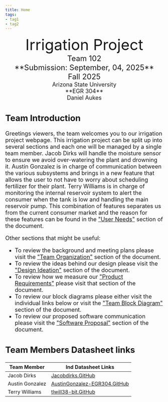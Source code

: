 ```yaml
---
title: Home
tags:
- tag1
- tag2
---
```

<center>
<font size="8">Irrigation Project<br>
<font size="5">Team 102<br>
**Submission: September, 04, 2025**<br>
Fall 2025<br>
<font size="4">Arizona State University<br>
**EGR 304**<br>
Daniel Aukes <br>
  
</center>

## **Team Introduction**

Greetings viewers, the team welcomes you to our irrigation project webpage. This irrigation project can be split up into several sections and each one will be managed by a single team member. Jacob Dirks will handle the moisture sensor to ensure we avoid over-watering the plant and drowning it. Austin Gonzalez is in charge of communication between the various subsystems and brings in a new feature that allows the user to not have to worry about scheduling fertilizer for their plant. Terry Williams is in charge of monitoring the internal reservoir system to alert the consumer when the tank is low and handling the main reservoir pump. This combination of features separates us from the current consumer market and the reason for these features can be found in the ["User Needs"](https://egr304-2025-f-102.github.io/03-User-Needs-and%20Benchmarking/) section of the document.

Other sections that might be useful:

* To review the background and meeting plans please visit the ["Team Organization"](https://egr304-2025-f-102.github.io/02-Team-Organization/) section of the document.
* To review the ideas behind our design please visit the ["Design Ideation"](https://egr304-2025-f-102.github.io/05-design-ideation/) section of the document.
* To review how we measure our ["Product Requirements"](https://egr304-2025-f-102.github.io/04-Product-Requirements/) please visit that section of the document.
* To review our block diagrams please either visit the individual links below or visit the ["Team Block Diagram"](https://egr304-2025-f-102.github.io/06-team-block-diagram/) section of the document.
* To review our proposed software communication please visit the ["Software Proposal"](https://egr304-2025-f-102.github.io/07-Software%20Proposal/) section of the document.

<!-- so we can remove the added pieces of this introduction  - Edits here include linking to individual data sheets and team introduction (help figuring out what that means)
Edits for the team are based in App-team-org.md under docs - Appendix. and there will be other comments there -->

<!--                                                                            Goodness We need to update team Introduction SPECIFICALLY Here!!!

> This will be updated as part of the preparation for the External Review.<br>
>    ***We need to update this section to include our team introduction** <br>
>    - Good news is that as I, Jacob Dirks, am editing these points that they
>           simple pattern is easy to match.<br>
>    - Secondarily, it seems that Appendix - App-Team-org.md is in need of updates.<br>
>  <t>   - Team organization, (what is our project?),
>    - This needs to be updated to reflect a team introduction.<br>
>    - Content should also help an unfamiliar reader navigate to areas of interest. -->

## **Team Members Datasheet links**

| **Team Member**        |**Ind Datasheet Links** |
| ---------------------- | -----------------------|
| Jacob Dirks            | [Jacobdirks.GitHub](https://github.com/JacobDirks/JacobDirks.github.io) |
| Austin Gonzalez        | [AustinGonzalez-EGR304.GitHub](https://austingonzalez-egr304.github.io/) |
| Terry Williams         |[tlwill38-bit.GitHub](https://tlwill38-bit.github.io/) |
